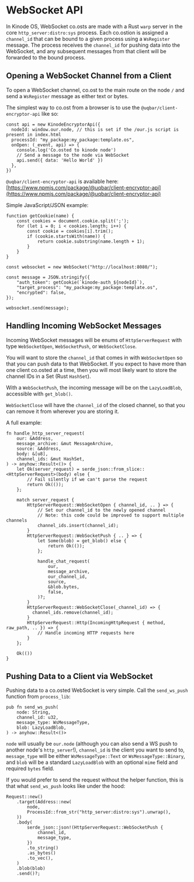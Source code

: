 # WebSocket API

In Kinode OS, WebSocket co.osts are made with a Rust `warp` server in the core `http_server:distro:sys` process.
Each co.ostion is assigned a `channel_id` that can be bound to a given process using a `WsRegister` message.
The process receives the `channel_id` for pushing data into the WebSocket, and any subsequent messages from that client will be forwarded to the bound process.

## Opening a WebSocket Channel from a Client

To open a WebSocket channel, co.ost to the main route on the node `/` and send a `WsRegister` message as either text or bytes.

The simplest way to co.ost from a browser is to use the `@uqbar/client-encryptor-api` like so:

```
const api = new KinodeEncryptorApi({
  nodeId: window.our.node, // this is set if the /our.js script is present in index.html
  processId: "my_package:my_package:template.os",
  onOpen: (_event, api) => {
    console.log('Co.osted to kinode node')
    // Send a message to the node via WebSocket
    api.send({ data: 'Hello World' })
  },
})
```

`@uqbar/client-encryptor-api` is available here: [https://www.npmjs.com/package/@uqbar/client-encryptor-api](https://www.npmjs.com/package/@uqbar/client-encryptor-api)

Simple JavaScript/JSON example:

```
function getCookie(name) {
    const cookies = document.cookie.split(';');
    for (let i = 0; i < cookies.length; i++) {
        const cookie = cookies[i].trim();
        if (cookie.startsWith(name)) {
            return cookie.substring(name.length + 1);
        }
    }
}

const websocket = new WebSocket("http://localhost:8080/");

const message = JSON.stringify({
    "auth_token": getCookie(`kinode-auth_${nodeId}`),
    "target_process": "my_package:my_package:template.os",
    "encrypted": false,
});

websocket.send(message);
```

## Handling Incoming WebSocket Messages

Incoming WebSocket messages will be enums of `HttpServerRequest` with type `WebSocketOpen`, `WebSocketPush`, or `WebSocketClose`.

You will want to store the `channel_id` that comes in with `WebSocketOpen` so that you can push data to that WebSocket.
If you expect to have more than one client co.osted at a time, then you will most likely want to store the channel IDs in a Set (Rust `HashSet`).

With a `WebSocketPush`, the incoming message will be on the `LazyLoadBlob`, accessible with `get_blob()`.

`WebSocketClose` will have the `channel_id` of the closed channel, so that you can remove it from wherever you are storing it.

A full example:

```
fn handle_http_server_request(
    our: &Address,
    message_archive: &mut MessageArchive,
    source: &Address,
    body: &[u8],
    channel_ids: &mut HashSet,
) -> anyhow::Result<()> {
    let Ok(server_request) = serde_json::from_slice::<HttpServerRequest>(body) else {
        // Fail silently if we can't parse the request
        return Ok(());
    };

    match server_request {
        HttpServerRequest::WebSocketOpen { channel_id, .. } => {
            // Set our channel_id to the newly opened channel
            // Note: this code could be improved to support multiple channels
            channel_ids.insert(channel_id);
        }
        HttpServerRequest::WebSocketPush { .. } => {
            let Some(blob) = get_blob() else {
                return Ok(());
            };

            handle_chat_request(
                our,
                message_archive,
                our_channel_id,
                source,
                &blob.bytes,
                false,
            )?;
        }
        HttpServerRequest::WebSocketClose(_channel_id) => {
          channel_ids.remove(channel_id);
        }
        HttpServerRequest::Http(IncomingHttpRequest { method, raw_path, .. }) => {
            // Handle incoming HTTP requests here
        }
    };

    Ok(())
}
```

## Pushing Data to a Client via WebSocket

Pushing data to a co.osted WebSocket is very simple. Call the `send_ws_push` function from `process_lib`:

```
pub fn send_ws_push(
    node: String,
    channel_id: u32,
    message_type: WsMessageType,
    blob: LazyLoadBlob,
) -> anyhow::Result<()>
```

`node` will usually be `our.node` (although you can also send a WS push to another node's `http_server`!), `channel_id` is the client you want to send to, `message_type` will be either `WsMessageType::Text` or `WsMessageType::Binary`, and `blob` will be a standard `LazyLoadBlob` with an optional `mime` field and required `bytes` field.

If you would prefer to send the request without the helper function, this is that what `send_ws_push` looks like under the hood:

```
Request::new()
    .target(Address::new(
        node,
        ProcessId::from_str("http_server:distro:sys").unwrap(),
    ))
    .body(
        serde_json::json!(HttpServerRequest::WebSocketPush {
            channel_id,
            message_type,
        })
        .to_string()
        .as_bytes()
        .to_vec(),
    )
    .blob(blob)
    .send()?;
```
